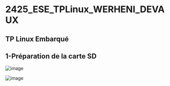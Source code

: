 # 2425_ESE_TPLinux_WERHENI_DEVAUX

## TP Linux Embarqué
 ## 1-Préparation de la carte SD

 

 ![image](https://github.com/user-attachments/assets/ecd2a030-d734-4f0b-ab77-e3d74cc01f61)

 
![image](https://github.com/user-attachments/assets/7172c83d-5ec1-431e-be1f-d4309a79f1e2)
